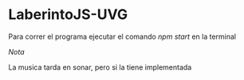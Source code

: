 # LaberintoJS-UVG

Para correr el programa ejecutar el comando *npm start* en la terminal


*Nota*

La musica tarda en sonar, pero si la tiene implementada
